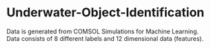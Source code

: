 # Underwater-Object-Identification
Data is generated from COMSOL Simulations for Machine Learning.\
Data consists of 8 different labels and 12 dimensional data (features).
